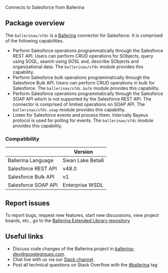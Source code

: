 Connects to Salesforce from Ballerina

## Package overview

The `ballerinax/sfdc` is a [Ballerina](https://ballerina.io/) connector for Salesforce. It is comprised of the following capabilities.

* Perform Salesforce operations programmatically through the Salesforce REST API. Users can perform CRUD operations for SObjects, query using SOQL, search using SOSL and, describe SObjects and organizational data. The `ballerinax/sfdc` module provides this capability.
* Perform Salesforce bulk operations programmatically through the Salesforce Bulk API. Users can perform CRUD operations in bulk for Salesforce. The `ballerinax/sfdc.bulk` module provides this capability.
* Perform Salesforce operations programmatically through the Salesforce SOAP API which is not supported by the Salesforce REST API. The connector is comprised of limited operations on SOAP API. The `ballerinax/sfdc.soap` module provides this capability.
* Listen for Salesforce events and process them. Internally Bayeux protocol is used for polling for events. The `ballerinax/sfdc` module provides this capability.

### Compatibility
|                     | Version         |
|---------------------|-----------------|
| Ballerina Language  | Swan Lake Beta6 |
| Salesforce REST API | v48.0           |
| Salesforce Bulk API | v1              |
| Salesforce SOAP API | Enterprise WSDL |

## Report issues
To report bugs, request new features, start new discussions, view project boards, etc., go to the [Ballerina Extended Library repository](https://github.com/ballerina-platform/ballerina-extended-library)

## Useful links
- Discuss code changes of the Ballerina project in [ballerina-dev@googlegroups.com](mailto:ballerina-dev@googlegroups.com).
- Chat live with us via our [Slack channel](https://ballerina.io/community/slack/).
- Post all technical questions on Stack Overflow with the [#ballerina](https://stackoverflow.com/questions/tagged/ballerina) tag
